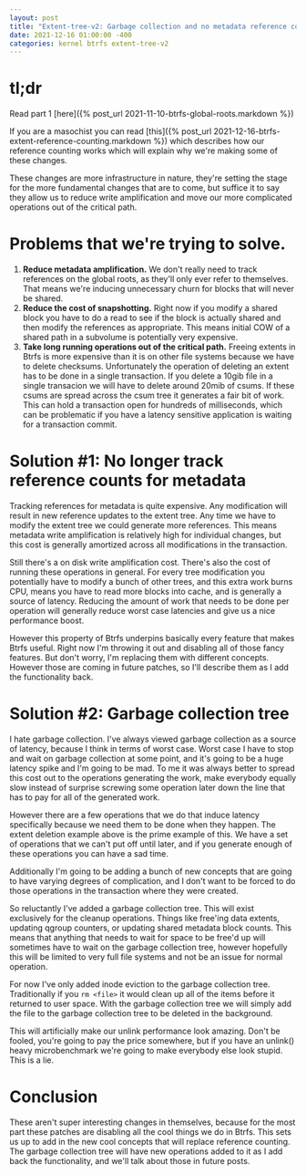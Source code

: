 ```yaml
---
layout: post
title: "Extent-tree-v2: Garbage collection and no metadata reference counting"
date: 2021-12-16 01:00:00 -400
categories: kernel btrfs extent-tree-v2
---
```

# tl;dr

Read part 1 [here]({% post_url 2021-11-10-btrfs-global-roots.markdown %})

If you are a masochist you can read [this]({% post_url
2021-12-16-btrfs-extent-reference-counting.markdown %}) which describes how our
reference counting works which will explain why we're making some of these
changes.

These changes are more infrastructure in nature, they're setting the stage for
the more fundamental changes that are to come, but suffice it to say they allow
us to reduce write amplification and move our more complicated operations out of
the critical path.

# Problems that we're trying to solve.

1. **Reduce metadata amplification.** We don't really need to track references
   on the global roots, as they'll only ever refer to themselves.  That means
   we're inducing unnecessary churn for blocks that will never be shared.
2. **Reduce the cost of snapshotting.** Right now if you modify a shared block
   you have to do a read to see if the block is actually shared and then modify
   the references as appropriate.  This means initial COW of a shared path in a
   subvolume is potentially very expensive.
3. **Take long running operations out of the critical path.** Freeing extents in
   Btrfs is more expensive than it is on other file systems because we have to
   delete checksums.  Unfortunately the operation of deleting an extent has to
   be done in a single transaction.  If you delete a 10gib file in a single
   transacion we will have to delete around 20mib of csums.  If these csums are
   spread across the csum tree it generates a fair bit of work.  This can hold a
   transaction open for hundreds of milliseconds, which can be problematic if
   you have a latency sensitive application is waiting for a transaction commit.

# Solution #1: No longer track reference counts for metadata

Tracking references for metadata is quite expensive.  Any modification will
result in new reference updates to the extent tree.  Any time we have to modify
the extent tree we could generate more references.  This means metadata write
amplification is relatively high for individual changes, but this cost is
generally amortized across all modifications in the transaction.

Still there's a on disk write amplification cost.  There's also the cost of
running these operations in general.  For every tree modification you
potentially have to modify a bunch of other trees, and this extra work burns
CPU, means you have to read more blocks into cache, and is generally a source of
latency.  Reducing the amount of work that needs to be done per operation will
generally reduce worst case latencies and give us a nice performance boost.

However this property of Btrfs underpins basically every feature that makes
Btrfs useful.  Right now I'm throwing it out and disabling all of those fancy
features.  But don't worry, I'm replacing them with different concepts.  However
those are coming in future patches, so I'll describe them as I add the
functionality back.

# Solution #2: Garbage collection tree

I hate garbage collection.  I've always viewed garbage collection as a source of
latency, because I think in terms of worst case.  Worst case I have to stop and
wait on garbage collection at some point, and it's going to be a huge latency
spike and I'm going to be mad.  To me it was always better to spread this cost
out to the operations generating the work, make everybody equally slow instead
of surprise screwing some operation later down the line that has to pay for all
of the generated work.

However there are a few operations that we do that induce latency specifically
because we need them to be done when they happen.  The extent deletion example
above is the prime example of this.  We have a set of operations that we can't
put off until later, and if you generate enough of these operations you can have
a sad time.

Additionally I'm going to be adding a bunch of new concepts that are going to
have varying degrees of complication, and I don't want to be forced to do those
operations in the transaction where they were created.

So reluctantly I've added a garbage collection tree.  This will exist
exclusively for the cleanup operations.  Things like free'ing data extents,
updating qgroup counters, or updating shared metadata block counts.  This means
that anything that needs to wait for space to be free'd up will sometimes have
to wait on the garbage collection tree, however hopefully this will be limited
to very full file systems and not be an issue for normal operation.

For now I've only added inode eviction to the garbage collection tree.
Traditionally if you `rm <file>` it would clean up all of the items before it
returned to user space.  With the garbage collection tree we will simply add the
file to the garbage collection tree to be deleted in the background.

This will artificially make our unlink performance look amazing.  Don't be
fooled, you're going to pay the price somewhere, but if you have an unlink()
heavy microbenchmark we're going to make everybody else look stupid.  This is a
lie.

# Conclusion

These aren't super interesting changes in themselves, because for the most part
these patches are disabling all the cool things we do in Btrfs.  This sets us up
to add in the new cool concepts that will replace reference counting.  The
garbage collection tree will have new operations added to it as I add back the
functionality, and we'll talk about those in future posts.
